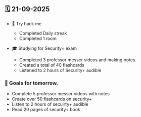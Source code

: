 ## 🗓️ 21-09-2025

- 👾 Try hack me
    - Completed Daily streak
    - Completed 1 room

- 🎓 Studying for Security+ exam
    - Completed 3 professor messer videos and making notes.
    - Created a total of 40 flashcards
    - Listened to 2 hours of Security+ audible


### 🎯 Goals for tomorrow.
- Complete 5 professor messer videos with notes
- Create over 50 flashcards on security+
- Listen to 2 hours of secuirty+ audible
- Read 20 pages of security+ book